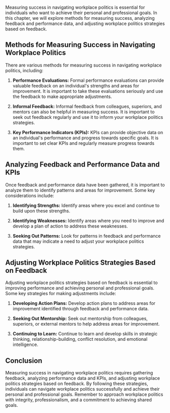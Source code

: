 
Measuring success in navigating workplace politics is essential for individuals who want to achieve their personal and professional goals. In this chapter, we will explore methods for measuring success, analyzing feedback and performance data, and adjusting workplace politics strategies based on feedback.

Methods for Measuring Success in Navigating Workplace Politics
--------------------------------------------------------------

There are various methods for measuring success in navigating workplace politics, including:

1. **Performance Evaluations:** Formal performance evaluations can provide valuable feedback on an individual's strengths and areas for improvement. It is important to take these evaluations seriously and use the feedback to make appropriate adjustments.

2. **Informal Feedback:** Informal feedback from colleagues, superiors, and mentors can also be helpful in measuring success. It is important to seek out feedback regularly and use it to inform your workplace politics strategies.

3. **Key Performance Indicators (KPIs):** KPIs can provide objective data on an individual's performance and progress towards specific goals. It is important to set clear KPIs and regularly measure progress towards them.

Analyzing Feedback and Performance Data and KPIs
------------------------------------------------

Once feedback and performance data have been gathered, it is important to analyze them to identify patterns and areas for improvement. Some key considerations include:

1. **Identifying Strengths:** Identify areas where you excel and continue to build upon these strengths.

2. **Identifying Weaknesses:** Identify areas where you need to improve and develop a plan of action to address these weaknesses.

3. **Seeking Out Patterns:** Look for patterns in feedback and performance data that may indicate a need to adjust your workplace politics strategies.

Adjusting Workplace Politics Strategies Based on Feedback
---------------------------------------------------------

Adjusting workplace politics strategies based on feedback is essential to improving performance and achieving personal and professional goals. Some key strategies for making adjustments include:

1. **Developing Action Plans:** Develop action plans to address areas for improvement identified through feedback and performance data.

2. **Seeking Out Mentorship:** Seek out mentorship from colleagues, superiors, or external mentors to help address areas for improvement.

3. **Continuing to Learn:** Continue to learn and develop skills in strategic thinking, relationship-building, conflict resolution, and emotional intelligence.

Conclusion
----------

Measuring success in navigating workplace politics requires gathering feedback, analyzing performance data and KPIs, and adjusting workplace politics strategies based on feedback. By following these strategies, individuals can navigate workplace politics successfully and achieve their personal and professional goals. Remember to approach workplace politics with integrity, professionalism, and a commitment to achieving shared goals.
